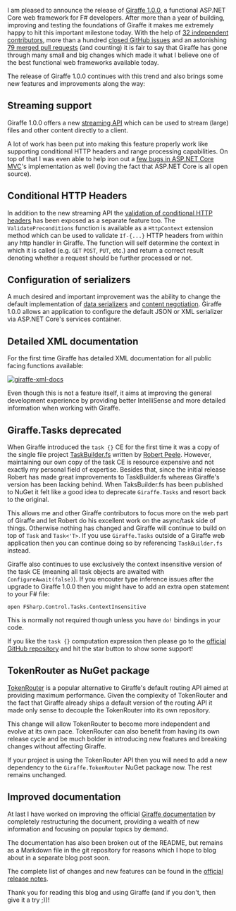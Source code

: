 ﻿<!--
    Published: 2018-02-09 02:34
    Author: Dustin Moris Gorski
    Title: Announcing Giraffe 1.0.0
	Tags: giraffe aspnet-core fsharp dotnet-core web
-->
I am pleased to announce the release of [Giraffe 1.0.0](https://github.com/giraffe-fsharp/Giraffe/releases/tag/v1.0.0), a functional ASP.NET Core web framework for F# developers. After more than a year of building, improving and testing the foundations of Giraffe it makes me extremely happy to hit this important milestone today. With the help of [32 independent contributors](https://github.com/giraffe-fsharp/Giraffe/graphs/contributors), more than a hundred [closed GitHub issues](https://github.com/giraffe-fsharp/Giraffe/issues?q=is%3Aissue+is%3Aclosed) and an astonishing [79 merged pull requests](https://github.com/giraffe-fsharp/Giraffe/pulls?utf8=%E2%9C%93&q=is%3Apr+is%3Aclosed+is%3Amerged) (and counting) it is fair to say that Giraffe has gone through many small and big changes which made it what I believe one of the best functional web frameworks available today.

The release of Giraffe 1.0.0 continues with this trend and also brings some new features and improvements along the way:

## Streaming support

Giraffe 1.0.0 offers a new [streaming API](https://github.com/giraffe-fsharp/Giraffe/blob/master/DOCUMENTATION.md#streaming) which can be used to stream (large) files and other content directly to a client.

A lot of work has been put into making this feature properly work like supporting conditional HTTP headers and range processing capabilities. On top of that I was even able to help iron out a [few bugs in ASP.NET Core MVC](https://github.com/aspnet/Mvc/issues/7208)'s implementation as well (loving the fact that ASP.NET Core is all open source).

## Conditional HTTP Headers

In addition to the new streaming API the [validation of conditional HTTP headers](https://github.com/giraffe-fsharp/Giraffe/blob/master/DOCUMENTATION.md#conditional-requests) has been exposed as a separate feature too. The `ValidatePreconditions` function is available as a `HttpContext` extension method which can be used to validate `If-{...}` HTTP headers from within any http handler in Giraffe. The function will self determine the context in which it is called (e.g. `GET` `POST`, `PUT`, etc.) and return a correct result denoting whether a request should be further processed or not.

## Configuration of serializers

A much desired and important improvement was the ability to change the default implementation of [data serializers](https://github.com/giraffe-fsharp/Giraffe/blob/master/DOCUMENTATION.md#serialization) and [content negotiation](https://github.com/giraffe-fsharp/Giraffe/blob/master/DOCUMENTATION.md#content-negotiation). Giraffe 1.0.0 allows an application to configure the default JSON or XML serializer via ASP.NET Core's services container.

## Detailed XML documentation

For the first time Giraffe has detailed XML documentation for all public facing functions available:

<a href="https://www.flickr.com/photos/130657798@N05/40125759872/in/dateposted/" title="giraffe-xml-docs"><img src="https://farm5.staticflickr.com/4611/40125759872_92f6239fdf_z.jpg" alt="giraffe-xml-docs"></a>

Even though this is not a feature itself, it aims at improving the general development experience by providing better IntelliSense and more detailed information when working with Giraffe.

## Giraffe.Tasks deprecated

When Giraffe introduced the `task {}` CE for the first time it was a copy of the single file project [TaskBuilder.fs](https://github.com/rspeele/TaskBuilder.fs) written by [Robert Peele](https://github.com/rspeele). However, maintaining our own copy of the task CE is resource expensive and not exactly my personal field of expertise. Besides that, since the initial release Robert has made great improvements to TaskBuilder.fs whereas Giraffe's version has been lacking behind. When TaksBuilder.fs has been published to NuGet it felt like a good idea to deprecate `Giraffe.Tasks` and resort back to the original.

This allows me and other Giraffe contributors to focus more on the web part of Giraffe and let Robert do his excellent work on the async/task side of things. Otherwise nothing has changed and Giraffe will continue to build on top of `Task` and `Task<'T>`. If you use `Giraffe.Tasks` outside of a Giraffe web application then you can continue doing so by referencing `TaskBuilder.fs` instead.

Giraffe also continues to use exclusively the context insensitive version of the task CE (meaning all task objects are awaited with `ConfigureAwait(false)`). If you encouter type inference issues after the upgrade to Giraffe 1.0.0 then you might have to add an extra open statement to your F# file:

<pre><code>open FSharp.Control.Tasks.ContextInsensitive</code></pre>

This is normally not required though unless you have <code>do!</code> bindings in your code.

If you like the `task {}` computation expression then please go to the [official GitHub repository](https://github.com/rspeele/TaskBuilder.fs) and hit the star button to show some support!

## TokenRouter as NuGet package

[TokenRouter](https://github.com/giraffe-fsharp/Giraffe.TokenRouter) is a popular alternative to Giraffe's default routing API aimed at providing maximum performance. Given the complexity of TokenRouter and the fact that Giraffe already ships a default version of the routing API it made only sense to decouple the TokenRouter into its own repository.

This change will allow TokenRouter to become more independent and evolve at its own pace. TokenRouter can also benefit from having its own release cycle and be much bolder in introducing new features and breaking changes without affecting Giraffe.

If your project is using the TokenRouter API then you will need to add a new dependency to the `Giraffe.TokenRouter` NuGet package now. The rest remains unchanged.

## Improved documentation

At last I have worked on improving the official [Giraffe documentation](https://github.com/giraffe-fsharp/Giraffe/blob/master/DOCUMENTATION.md) by completely restructuring the document, providing a wealth of new information and focusing on popular topics by demand.

The documentation has also been broken out of the README, but remains as a Markdown file in the git repository for reasons which I hope to blog about in a separate blog post soon.

The complete list of changes and new features can be found in the [official release notes](https://github.com/giraffe-fsharp/Giraffe/releases/tag/v1.0.0).

Thank you for reading this blog and using Giraffe (and if you don't, then give it a try ;))!

